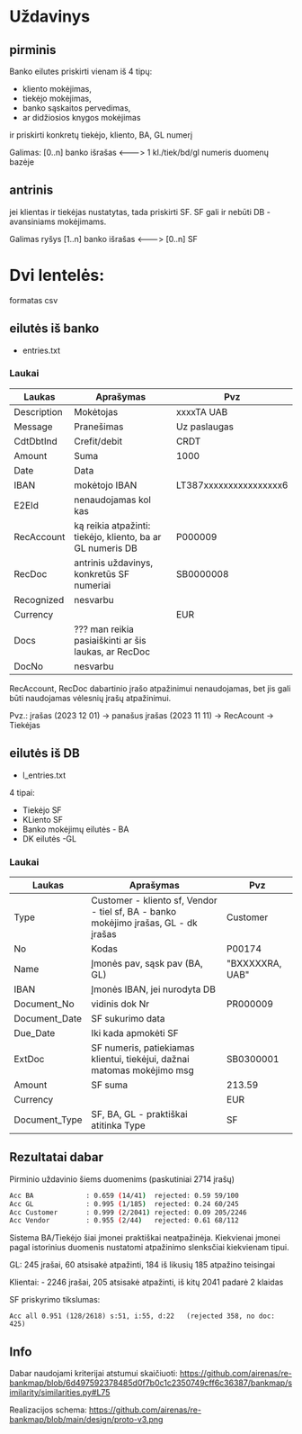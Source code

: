 
# Uždavinys

## pirminis

Banko eilutes priskirti vienam iš 4 tipų:
- kliento mokėjimas, 
- tiekėjo mokėjimas, 
- banko sąskaitos pervedimas, 
- ar didžiosios knygos mokėjimas

ir priskirti konkretų tiekėjo, kliento, BA, GL numerį 

Galimas: [0..n] banko išrašas <---> 1 kl./tiek/bd/gl numeris duomenų bazėje

## antrinis

jei klientas ir tiekėjas nustatytas, tada priskirti SF. SF gali ir nebūti DB - avansiniams mokėjimams.

Galimas ryšys [1..n] banko išrašas <---> [0..n] SF


# Dvi lentelės:
formatas csv
## eilutės iš banko
- entries.txt

### Laukai
|Laukas|Aprašymas|Pvz|
|-|-|-|
|Description|Mokėtojas|xxxxTA UAB|
|Message|Pranešimas|Uz paslaugas|
|CdtDbtInd|Crefit/debit|CRDT|
|Amount|Suma|1000|
|Date|Data||
|IBAN|mokėtojo IBAN|LT387xxxxxxxxxxxxxxxx6|
|E2EId|nenaudojamas kol kas||
|RecAccount|ką reikia atpažinti: tiekėjo, kliento, ba ar GL numeris DB|P000009|
|RecDoc|antrinis uždavinys, konkretūs SF numeriai|SB0000008|
|Recognized|nesvarbu||
|Currency||EUR|
|Docs|??? man reikia pasiaiškinti ar šis laukas, ar RecDoc||
|DocNo|nesvarbu||


RecAccount, RecDoc dabartinio įrašo atpažinimui nenaudojamas, bet jis gali būti naudojamas vėlesnių įrašų atpažinimui. 

Pvz.: įrašas (2023 12 01) -> panašus įrašas (2023 11 11) -> RecAcount -> Tiekėjas



## eilutės iš DB
- l_entries.txt 

4 tipai:
- Tiekėjo SF
- KLiento SF 
- Banko mokėjimų eilutės - BA
- DK eilutės -GL 

### Laukai
|Laukas|Aprašymas|Pvz|
|-|-|-|
|Type|Customer - kliento sf, Vendor - tiel sf, BA - banko mokėjimo įrašas, GL - dk įrašas|Customer|
|No|Kodas|P00174|
|Name|Įmonės pav, sąsk pav (BA, GL)|"BXXXXXRA, UAB"|
|IBAN|Įmonės IBAN, jei nurodyta DB||
|Document_No|vidinis dok Nr|PR000009|
|Document_Date|SF sukurimo data||
|Due_Date|Iki kada apmokėti SF||
|ExtDoc|SF numeris, patiekiamas klientui, tiekėjui, dažnai matomas mokėjimo msg|SB0300001|
|Amount|SF suma|213.59|
|Currency||EUR|
|Document_Type|SF, BA, GL - praktiškai atitinka Type|SF|


## Rezultatai dabar

Pirminio uždavinio šiems duomenims (paskutiniai 2714 įrašų)

```bash
Acc BA             : 0.659 (14/41)	rejected: 0.59 59/100
Acc GL             : 0.995 (1/185)	rejected: 0.24 60/245
Acc Customer       : 0.999 (2/2041)	rejected: 0.09 205/2246
Acc Vendor         : 0.955 (2/44)	rejected: 0.61 68/112
```
Sistema BA/Tiekėjo šiai įmonei praktiškai neatpažinėja. Kiekvienai įmonei pagal istorinius duomenis nustatomi atpažinimo slenksčiai kiekvienam tipui. 

GL:  245 įrašai, 60 atsisakė atpažinti, 184 iš likusių 185 atpažino teisingai

Klientai: - 2246 įrašai, 205 atsisakė atpažinti, iš kitų 2041 padarė 2 klaidas


SF priskyrimo tikslumas:
```
Acc all 0.951 (128/2618) s:51, i:55, d:22	(rejected 358, no doc: 425)
```

## Info 

Dabar naudojami kriterijai atstumui skaičiuoti: https://github.com/airenas/re-bankmap/blob/6d497592378485d0f7b0c1c2350749cff6c36387/bankmap/similarity/similarities.py#L75

Realizacijos schema: https://github.com/airenas/re-bankmap/blob/main/design/proto-v3.png
